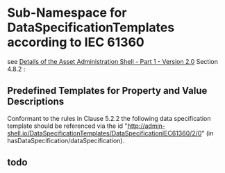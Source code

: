 # Sub-Namespace for DataSpecificationTemplates according to IEC 61360

see [Details of the Asset Administration Shell - Part 1 - Version 2.0]() Section 4.8.2 :

## Predefined Templates for Property and Value Descriptions
Conformant to the rules in Clause 5.2.2 the following data specification template should be referenced via the id
"http://admin-shell.io/DataSpecificationTemplates/DataSpecificationIEC61360/2/0" (in hasDataSpecification/dataSpecification).


## todo
